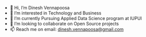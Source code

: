- 👋 Hi, I’m Dinesh Vennapoosa
- 👀 I’m interested in Technology and Business
- 🌱 I’m currently Pursuing Applied Data Science program at IUPUI
- 💞️ I’m looking to collaborate on Open Source projects
- 📫 Reach me on email: dinesh.vennapoosa@gmail.com 

<!---
diniprasad49149/diniprasad49149 is a ✨ special ✨ repository because its `README.md` (this file) appears on your GitHub profile.
You can click the Preview link to take a look at your changes.
--->
